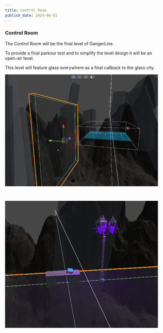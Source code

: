 ```yaml
---
title: Control Room
publish_date: 2024-06-01
---
```



### Control Room ###

The Control Room will be the final level of DangerLine.

To provide a final parkour test and to simplify the level design it will be an open-air level.

This level will feature glass everywhere as a final callback to the glass city.



![Photo N/A](./img/ControlRoom.png)

<br>

![Photo N/A](./img/ControlRoom_2.png)
